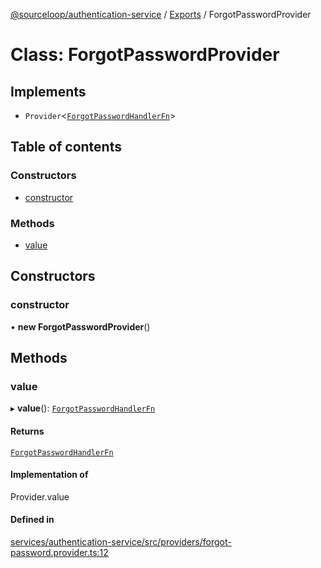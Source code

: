 [@sourceloop/authentication-service](../README.md) / [Exports](../modules.md) / ForgotPasswordProvider

# Class: ForgotPasswordProvider

## Implements

- `Provider`<[`ForgotPasswordHandlerFn`](../interfaces/ForgotPasswordHandlerFn.md)\>

## Table of contents

### Constructors

- [constructor](ForgotPasswordProvider.md#constructor)

### Methods

- [value](ForgotPasswordProvider.md#value)

## Constructors

### constructor

• **new ForgotPasswordProvider**()

## Methods

### value

▸ **value**(): [`ForgotPasswordHandlerFn`](../interfaces/ForgotPasswordHandlerFn.md)

#### Returns

[`ForgotPasswordHandlerFn`](../interfaces/ForgotPasswordHandlerFn.md)

#### Implementation of

Provider.value

#### Defined in

[services/authentication-service/src/providers/forgot-password.provider.ts:12](https://github.com/codeweb05/repo1/blob/a4cf318/services/authentication-service/src/providers/forgot-password.provider.ts#L12)
